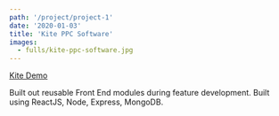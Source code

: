 ```yaml
---
path: '/project/project-1'
date: '2020-01-03'
title: 'Kite PPC Software'
images:
  - fulls/kite-ppc-software.jpg
---
```


<a href="http://bit.ly/kite-demo" target="_blank">Kite Demo</a>

Built out reusable Front End modules during feature development. Built using ReactJS, Node, Express, MongoDB.
